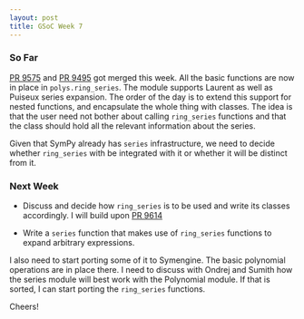 ```yaml
---
layout: post
title: GSoC Week 7
---
```


### So Far

[PR 9575](https://github.com/sympy/sympy/pull/9575) and [PR
9495](https://github.com/sympy/sympy/pull/9495) got merged this week. All the
basic functions are now in place in `polys.ring_series`. The module supports
Laurent as well as Puiseux series expansion. The order of the day is to
extend this support for nested functions, and encapsulate the whole thing with
classes. The idea is that the user need not bother about calling `ring_series`
functions and that the class should hold all the relevant information about the
series.

Given that SymPy already has `series` infrastructure, we need to decide whether
`ring_series` with be integrated with it or whether it will be distinct from it.

### Next Week

* Discuss and decide how `ring_series` is to be used and write its classes
accordingly. I will build upon [PR 9614](https://github.com/sympy/sympy/pull/9614)

* Write a `series` function that makes use of `ring_series` functions to expand
arbitrary expressions.

I also need to start porting some of it to Symengine. The basic polynomial
operations are in place there. I need to discuss with Ondrej and Sumith how the
series module will best work with the Polynomial module. If that is sorted, I
can start porting the `ring_series` functions.

Cheers!

